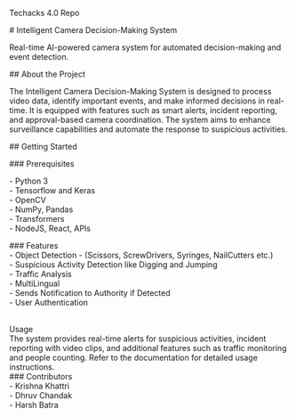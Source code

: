 Techacks 4.0 Repo
<p># Intelligent Camera Decision-Making System</p>
<p>Real-time AI-powered camera system for automated decision-making and event detection.</p>
<p>## About the Project</p>
<p>The Intelligent Camera Decision-Making System is designed to process video data, identify important events, and make informed decisions in real-time. It is equipped with features such as smart alerts, incident reporting, and approval-based camera coordination. The system aims to enhance surveillance capabilities and automate the response to suspicious activities.</p>
<p>## Getting Started</p>
<p>### Prerequisites</p>
<p>- Python 3<br>- Tensorflow and Keras<br>- OpenCV<br>- NumPy, Pandas<br>- Transformers<br>- NodeJS, React, APIs</p>
<p>### Features<br>- Object Detection - (Scissors, ScrewDrivers, Syringes, NailCutters etc.)<br>- Suspicious Activity Detection like Digging and Jumping<br>- Traffic Analysis<br>- MultiLingual<br>- Sends Notification to Authority if Detected<br>- User Authentication<br>&nbsp;&nbsp;</p>
<p>Usage<br>The system provides real-time alerts for suspicious activities, incident reporting with video clips, and additional features such as traffic monitoring and people counting. Refer to the documentation for detailed usage instructions.<br>### Contributors<br>- Krishna Khattri<br>- Dhruv Chandak&nbsp;<br>- Harsh Batra&nbsp;</p>
